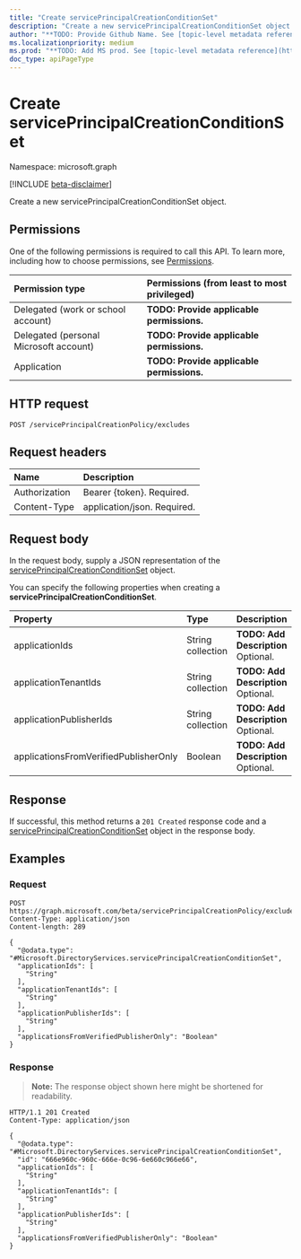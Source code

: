 ```yaml
---
title: "Create servicePrincipalCreationConditionSet"
description: "Create a new servicePrincipalCreationConditionSet object."
author: "**TODO: Provide Github Name. See [topic-level metadata reference](https://msgo.azurewebsites.net/add/document/guidelines/metadata.html#topic-level-metadata)**"
ms.localizationpriority: medium
ms.prod: "**TODO: Add MS prod. See [topic-level metadata reference](https://msgo.azurewebsites.net/add/document/guidelines/metadata.html#topic-level-metadata)**"
doc_type: apiPageType
---
```


# Create servicePrincipalCreationConditionSet
Namespace: microsoft.graph

[!INCLUDE [beta-disclaimer](../../includes/beta-disclaimer.md)]

Create a new servicePrincipalCreationConditionSet object.

## Permissions
One of the following permissions is required to call this API. To learn more, including how to choose permissions, see [Permissions](/graph/permissions-reference).

|Permission type|Permissions (from least to most privileged)|
|:---|:---|
|Delegated (work or school account)|**TODO: Provide applicable permissions.**|
|Delegated (personal Microsoft account)|**TODO: Provide applicable permissions.**|
|Application|**TODO: Provide applicable permissions.**|

## HTTP request

<!-- {
  "blockType": "ignored"
}
-->
``` http
POST /servicePrincipalCreationPolicy/excludes
```

## Request headers
|Name|Description|
|:---|:---|
|Authorization|Bearer {token}. Required.|
|Content-Type|application/json. Required.|

## Request body
In the request body, supply a JSON representation of the [servicePrincipalCreationConditionSet](../resources/serviceprincipalcreationconditionset.md) object.

You can specify the following properties when creating a **servicePrincipalCreationConditionSet**.

|Property|Type|Description|
|:---|:---|:---|
|applicationIds|String collection|**TODO: Add Description** Optional.|
|applicationTenantIds|String collection|**TODO: Add Description** Optional.|
|applicationPublisherIds|String collection|**TODO: Add Description** Optional.|
|applicationsFromVerifiedPublisherOnly|Boolean|**TODO: Add Description** Optional.|



## Response

If successful, this method returns a `201 Created` response code and a [servicePrincipalCreationConditionSet](../resources/serviceprincipalcreationconditionset.md) object in the response body.

## Examples

### Request
<!-- {
  "blockType": "request",
  "name": "create_serviceprincipalcreationconditionset_from_"
}
-->
``` http
POST https://graph.microsoft.com/beta/servicePrincipalCreationPolicy/excludes
Content-Type: application/json
Content-length: 289

{
  "@odata.type": "#Microsoft.DirectoryServices.servicePrincipalCreationConditionSet",
  "applicationIds": [
    "String"
  ],
  "applicationTenantIds": [
    "String"
  ],
  "applicationPublisherIds": [
    "String"
  ],
  "applicationsFromVerifiedPublisherOnly": "Boolean"
}
```


### Response
>**Note:** The response object shown here might be shortened for readability.
<!-- {
  "blockType": "response",
  "truncated": true,
  "@odata.type": "Microsoft.DirectoryServices.servicePrincipalCreationConditionSet"
}
-->
``` http
HTTP/1.1 201 Created
Content-Type: application/json

{
  "@odata.type": "#Microsoft.DirectoryServices.servicePrincipalCreationConditionSet",
  "id": "666e960c-960c-666e-0c96-6e660c966e66",
  "applicationIds": [
    "String"
  ],
  "applicationTenantIds": [
    "String"
  ],
  "applicationPublisherIds": [
    "String"
  ],
  "applicationsFromVerifiedPublisherOnly": "Boolean"
}
```

